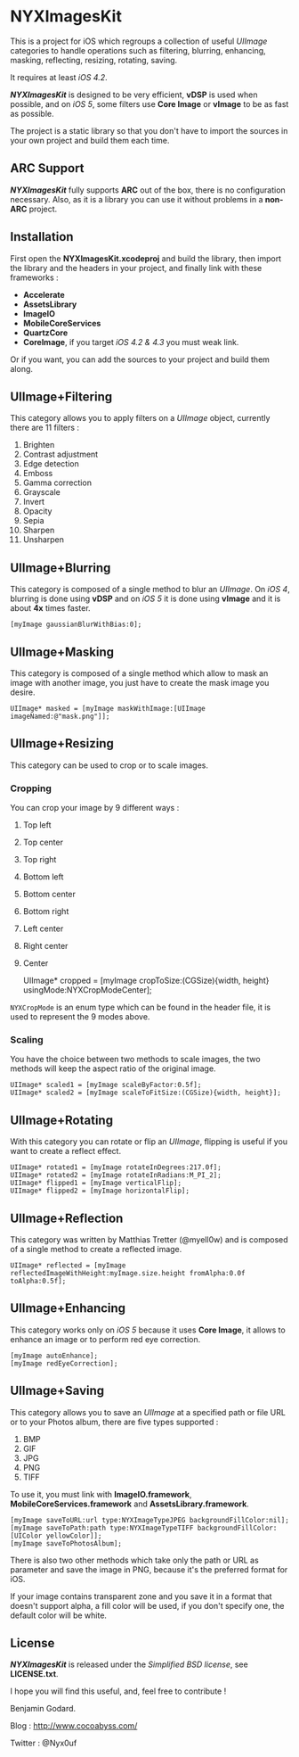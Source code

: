 # NYXImagesKit #

This is a project for iOS which regroups a collection of useful *UIImage* categories to handle operations such as filtering, blurring, enhancing, masking, reflecting, resizing, rotating, saving.

It requires at least *iOS 4.2*.

***NYXImagesKit*** is designed to be very efficient, **vDSP** is used when possible, and on *iOS 5*, some filters use **Core Image** or **vImage** to be as fast as possible.

The project is a static library so that you don't have to import the sources in your own project and build them each time.


## ARC Support ##

***NYXImagesKit*** fully supports **ARC** out of the box, there is no configuration necessary. Also, as it is a library you can use it without problems in a **non-ARC** project.


## Installation ##

First open the **NYXImagesKit.xcodeproj** and build the library, then import the library and the headers in your project, and finally link with these frameworks :

- **Accelerate**
- **AssetsLibrary**
- **ImageIO**
- **MobileCoreServices**
- **QuartzCore**
- **CoreImage**, if you target *iOS 4.2 & 4.3* you must weak link.

Or if you want, you can add the sources to your project and build them along.

## UIImage+Filtering ##

This category allows you to apply filters on a *UIImage* object, currently there are 11 filters :

1. Brighten
2. Contrast adjustment
3. Edge detection
4. Emboss
5. Gamma correction
6. Grayscale
7. Invert
8. Opacity
9. Sepia
10. Sharpen
11. Unsharpen


## UIImage+Blurring ##

This category is composed of a single method to blur an *UIImage*. On *iOS 4*, blurring is done using **vDSP** and on *iOS 5* it is done using **vImage** and it is about **4x** times faster.

	[myImage gaussianBlurWithBias:0];


## UIImage+Masking ##

This category is composed of a single method which allow to mask an image with another image, you just have to create the mask image you desire.

	UIImage* masked = [myImage maskWithImage:[UIImage imageNamed:@"mask.png"]];


## UIImage+Resizing ##

This category can be used to crop or to scale images.


### Cropping ###

You can crop your image by 9 different ways :

1. Top left
2. Top center
3. Top right
4. Bottom left
5. Bottom center
6. Bottom right
7. Left center
8. Right center
9. Center


	UIImage* cropped = [myImage cropToSize:(CGSize){width, height} usingMode:NYXCropModeCenter];

<code>NYXCropMode</code> is an enum type which can be found in the header file, it is used to represent the 9 modes above.


### Scaling ###

You have the choice between two methods to scale images, the two methods will keep the aspect ratio of the original image.

	UIImage* scaled1 = [myImage scaleByFactor:0.5f];
	UIImage* scaled2 = [myImage scaleToFitSize:(CGSize){width, height}];


## UIImage+Rotating ##

With this category you can rotate or flip an *UIImage*, flipping is useful if you want to create a reflect effect.

	UIImage* rotated1 = [myImage rotateInDegrees:217.0f];
	UIImage* rotated2 = [myImage rotateInRadians:M_PI_2];
	UIImage* flipped1 = [myImage verticalFlip];
	UIImage* flipped2 = [myImage horizontalFlip];


## UIImage+Reflection ##

This category was written by Matthias Tretter (@myell0w) and is composed of a single method to create a reflected image.

	UIImage* reflected = [myImage reflectedImageWithHeight:myImage.size.height fromAlpha:0.0f toAlpha:0.5f];


## UIImage+Enhancing ##

This category works only on *iOS 5* because it uses **Core Image**, it allows to enhance an image or to perform red eye correction.

	[myImage autoEnhance];
	[myImage redEyeCorrection];


## UIImage+Saving ##

This category allows you to save an *UIImage* at a specified path or file URL or to your Photos album, there are five types supported :

1. BMP
2. GIF
3. JPG
4. PNG
5. TIFF

To use it, you must link with **ImageIO.framework**, **MobileCoreServices.framework** and **AssetsLibrary.framework**.

	[myImage saveToURL:url type:NYXImageTypeJPEG backgroundFillColor:nil];
	[myImage saveToPath:path type:NYXImageTypeTIFF backgroundFillColor:[UIColor yellowColor]];
	[myImage saveToPhotosAlbum];

There is also two other methods which take only the path or URL as parameter and save the image in PNG, because it's the preferred format for iOS.

If your image contains transparent zone and you save it in a format that doesn't support alpha, a fill color will be used, if you don't specify one, the default color will be white.


## License ##

***NYXImagesKit*** is released under the *Simplified BSD license*, see **LICENSE.txt**.

I hope you will find this useful, and, feel free to contribute !

Benjamin Godard.

Blog : <http://www.cocoabyss.com/>

Twitter : @Nyx0uf
